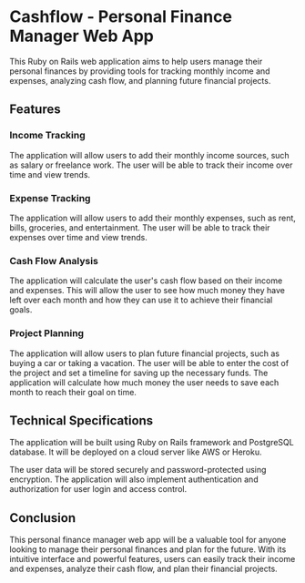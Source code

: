Cashflow - Personal Finance Manager Web App
================================

This Ruby on Rails web application aims to help users manage their personal finances by providing tools for tracking monthly income and expenses, analyzing cash flow, and planning future financial projects.

Features
--------

### Income Tracking

The application will allow users to add their monthly income sources, such as salary or freelance work. The user will be able to track their income over time and view trends.

### Expense Tracking

The application will allow users to add their monthly expenses, such as rent, bills, groceries, and entertainment. The user will be able to track their expenses over time and view trends.

### Cash Flow Analysis

The application will calculate the user's cash flow based on their income and expenses. This will allow the user to see how much money they have left over each month and how they can use it to achieve their financial goals.

### Project Planning

The application will allow users to plan future financial projects, such as buying a car or taking a vacation. The user will be able to enter the cost of the project and set a timeline for saving up the necessary funds. The application will calculate how much money the user needs to save each month to reach their goal on time.

Technical Specifications
------------------------

The application will be built using Ruby on Rails framework and PostgreSQL database. It will be deployed on a cloud server like AWS or Heroku.

The user data will be stored securely and password-protected using encryption. The application will also implement authentication and authorization for user login and access control.

Conclusion
----------

This personal finance manager web app will be a valuable tool for anyone looking to manage their personal finances and plan for the future. With its intuitive interface and powerful features, users can easily track their income and expenses, analyze their cash flow, and plan their financial projects.
